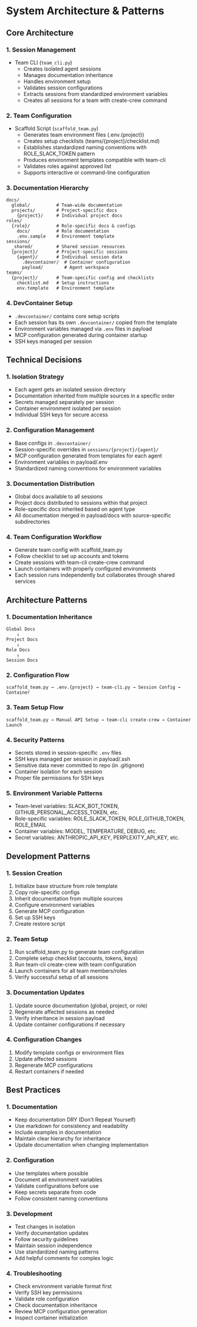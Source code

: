 # System Architecture & Patterns

## Core Architecture

### 1. Session Management
- Team CLI (`team_cli.py`)
  - Creates isolated agent sessions
  - Manages documentation inheritance
  - Handles environment setup
  - Validates session configurations
  - Extracts sessions from standardized environment variables
  - Creates all sessions for a team with create-crew command

### 2. Team Configuration
- Scaffold Script (`scaffold_team.py`)
  - Generates team environment files (.env.{project})
  - Creates setup checklists (teams/{project}/checklist.md)
  - Establishes standardized naming conventions with ROLE_SLACK_TOKEN pattern
  - Produces environment templates compatible with team-cli
  - Validates roles against approved list
  - Supports interactive or command-line configuration

### 3. Documentation Hierarchy
```
docs/
  global/          # Team-wide documentation
  projects/        # Project-specific docs
    {project}/     # Individual project docs
roles/
  {role}/          # Role-specific docs & configs
    docs/          # Role documentation
    .env.sample    # Environment template
sessions/
  _shared/         # Shared session resources
  {project}/       # Project-specific sessions
    {agent}/       # Individual session data
      .devcontainer/  # Container configuration
      payload/        # Agent workspace
teams/
  {project}/       # Team-specific config and checklists
    checklist.md   # Setup instructions
    env.template   # Environment template
```

### 4. DevContainer Setup
- `.devcontainer/` contains core setup scripts
- Each session has its own `.devcontainer/` copied from the template
- Environment variables managed via `.env` files in payload
- MCP configuration generated during container startup
- SSH keys managed per session

## Technical Decisions

### 1. Isolation Strategy
- Each agent gets an isolated session directory
- Documentation inherited from multiple sources in a specific order
- Secrets managed separately per session
- Container environment isolated per session
- Individual SSH keys for secure access

### 2. Configuration Management
- Base configs in `.devcontainer/`
- Session-specific overrides in `sessions/{project}/{agent}/`
- MCP configuration generated from templates for each agent
- Environment variables in payload/.env
- Standardized naming conventions for environment variables

### 3. Documentation Distribution
- Global docs available to all sessions
- Project docs distributed to sessions within that project
- Role-specific docs inherited based on agent type
- All documentation merged in payload/docs with source-specific subdirectories

### 4. Team Configuration Workflow
- Generate team config with scaffold_team.py
- Follow checklist to set up accounts and tokens
- Create sessions with team-cli create-crew command
- Launch containers with properly configured environments
- Each session runs independently but collaborates through shared services

## Architecture Patterns

### 1. Documentation Inheritance
```
Global Docs
    ↓
Project Docs
    ↓
Role Docs
    ↓
Session Docs
```

### 2. Configuration Flow
```
scaffold_team.py → .env.{project} → team-cli.py → Session Config → Container
```

### 3. Team Setup Flow
```
scaffold_team.py → Manual API Setup → team-cli create-crew → Container Launch
```

### 4. Security Patterns
- Secrets stored in session-specific `.env` files
- SSH keys managed per session in payload/.ssh
- Sensitive data never committed to repo (in .gitignore)
- Container isolation for each session
- Proper file permissions for SSH keys

### 5. Environment Variable Patterns
- Team-level variables: SLACK_BOT_TOKEN, GITHUB_PERSONAL_ACCESS_TOKEN, etc.
- Role-specific variables: ROLE_SLACK_TOKEN, ROLE_GITHUB_TOKEN, ROLE_EMAIL
- Container variables: MODEL, TEMPERATURE, DEBUG, etc.
- Secret variables: ANTHROPIC_API_KEY, PERPLEXITY_API_KEY, etc.

## Development Patterns

### 1. Session Creation
1. Initialize base structure from role template
2. Copy role-specific configs 
3. Inherit documentation from multiple sources
4. Configure environment variables
5. Generate MCP configuration
6. Set up SSH keys
7. Create restore script

### 2. Team Setup
1. Run scaffold_team.py to generate team configuration
2. Complete setup checklist (accounts, tokens, keys)
3. Run team-cli create-crew with team configuration
4. Launch containers for all team members/roles
5. Verify successful setup of all sessions

### 3. Documentation Updates
1. Update source documentation (global, project, or role)
2. Regenerate affected sessions as needed
3. Verify inheritance in session payload
4. Update container configurations if necessary

### 4. Configuration Changes
1. Modify template configs or environment files
2. Update affected sessions
3. Regenerate MCP configurations
4. Restart containers if needed

## Best Practices

### 1. Documentation
- Keep documentation DRY (Don't Repeat Yourself)
- Use markdown for consistency and readability
- Include examples in documentation
- Maintain clear hierarchy for inheritance
- Update documentation when changing implementation

### 2. Configuration
- Use templates where possible
- Document all environment variables
- Validate configurations before use
- Keep secrets separate from code
- Follow consistent naming conventions

### 3. Development
- Test changes in isolation
- Verify documentation updates
- Follow security guidelines
- Maintain session independence
- Use standardized naming patterns
- Add helpful comments for complex logic

### 4. Troubleshooting
- Check environment variable format first
- Verify SSH key permissions
- Validate role configuration
- Check documentation inheritance
- Review MCP configuration generation
- Inspect container initialization 